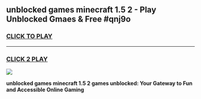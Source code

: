 
## unblocked games minecraft 1.5 2 - Play Unblocked Gmaes & Free #qnj9o
<h3>
<a href="https://premium.freeplayer.one?title=unblocked_games_minecraft_1.5_2&ref=03M">CLICK TO PLAY</a></h3>
<hr>

<h3>
<a href="https://premium.freeplayer.one?title=unblocked_games_minecraft_1.5_2&ref=03M">CLICK 2 PLAY</a>
  
</h3>

<a href="https://premium.freeplayer.one?title=unblocked_games_minecraft_1.5_2&ref=03M"><img src="https://clearcache.store/games.png"></a>


**unblocked games minecraft 1.5 2 games unblocked: Your Gateway to Fun and Accessible Online Gaming**
